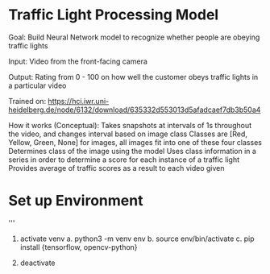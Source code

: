 # Traffic Light Processing Model

Goal: Build Neural Network model to recognize whether people are obeying traffic lights

Input: Video from the front-facing camera

Output: Rating from 0 - 100 on how well the customer obeys traffic lights in a particular video

Trained on: 
https://hci.iwr.uni-heidelberg.de/node/6132/download/635332d553013d5afadcaef7db3b50a4

How it works (Conceptual):
  Takes snapshots at intervals of 1s throughout the video, and changes interval based on image class
    Classes are [Red, Yellow, Green, None] for images, all images fit into one of these four classes
  Determines class of the image using the model
  Uses class information in a series in order to determine a score for each instance of a traffic light
  Provides average of traffic scores as a result to each video given


# Set up Environment

'''
1. activate venv 
  a. python3 -m venv env
  b. source env/bin/activate
  c. pip install {tensorflow, opencv-python}

2. deactivate
